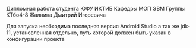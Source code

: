 Дипломная работа студента
ЮФУ
ИКТИБ
Кафедры МОП ЭВМ
Группы КТбо4-8
Жалнина Дмитрий Игоревича


Для запуска необходима последняя версия Android Studio а так же jdk-11, установленная отдельно, путь которой должен быть указан в конфигурации проекта
